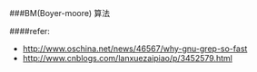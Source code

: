 ###BM(Boyer-moore) 算法

####refer:
- http://www.oschina.net/news/46567/why-gnu-grep-so-fast
- http://www.cnblogs.com/lanxuezaipiao/p/3452579.html
